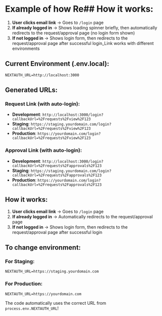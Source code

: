 # Example of how Re## How it works:

1. **User clicks email link** → Goes to `/login` page
2. **If already logged in** → Shows loading spinner briefly, then automatically redirects to the request/approval page (no login form shown)
3. **If not logged in** → Shows login form, then redirects to the request/approval page after successful login_Link works with different environments

## Current Environment (.env.local):
```
NEXTAUTH_URL=http://localhost:3000
```

## Generated URLs:

### Request Link (with auto-login):
- **Development**: `http://localhost:3000/login?callbackUrl=%2Frequests%2Fview%2F123`
- **Staging**: `https://staging.yourdomain.com/login?callbackUrl=%2Frequests%2Fview%2F123`  
- **Production**: `https://yourdomain.com/login?callbackUrl=%2Frequests%2Fview%2F123`

### Approval Link (with auto-login):
- **Development**: `http://localhost:3000/login?callbackUrl=%2Frequests%2Fapprovals%2F123`
- **Staging**: `https://staging.yourdomain.com/login?callbackUrl=%2Frequests%2Fapprovals%2F123`
- **Production**: `https://yourdomain.com/login?callbackUrl=%2Frequests%2Fapprovals%2F123`

## How it works:

1. **User clicks email link** → Goes to `/login` page
2. **If already logged in** → Automatically redirects to the request/approval page
3. **If not logged in** → Shows login form, then redirects to the request/approval page after successful login

## To change environment:

### For Staging:
```env
NEXTAUTH_URL=https://staging.yourdomain.com
```

### For Production:
```env
NEXTAUTH_URL=https://yourdomain.com
```

The code automatically uses the correct URL from `process.env.NEXTAUTH_URL`!
